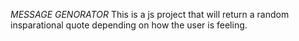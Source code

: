 *MESSAGE GENORATOR*
This is a js project that will return a random insparational quote depending on how the user is feeling.